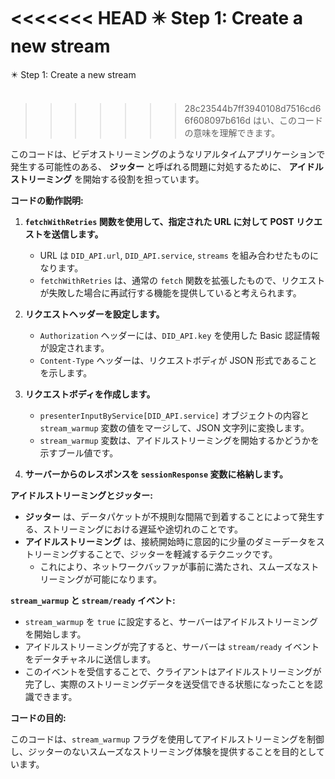 <<<<<<< HEAD
✴️ Step 1: Create a new stream
=======
✴️ Step 1: Create a new stream<br>
<br>
>>>>>>> 28c23544b7ff3940108d7516cd66f608097b616d
はい、このコードの意味を理解できます。

このコードは、ビデオストリーミングのようなリアルタイムアプリケーションで発生する可能性のある、 **ジッター** と呼ばれる問題に対処するために、 **アイドルストリーミング** を開始する役割を担っています。

**コードの動作説明:**

1. **`fetchWithRetries` 関数を使用して、指定された URL に対して POST リクエストを送信します。**
    - URL は `DID_API.url`, `DID_API.service`, `streams` を組み合わせたものになります。
    - `fetchWithRetries` は、通常の `fetch` 関数を拡張したもので、リクエストが失敗した場合に再試行する機能を提供していると考えられます。

2. **リクエストヘッダーを設定します。**
    - `Authorization` ヘッダーには、`DID_API.key` を使用した Basic 認証情報が設定されます。
    - `Content-Type` ヘッダーは、リクエストボディが JSON 形式であることを示します。

3. **リクエストボディを作成します。**
    - `presenterInputByService[DID_API.service]` オブジェクトの内容と `stream_warmup` 変数の値をマージして、JSON 文字列に変換します。
    - `stream_warmup` 変数は、アイドルストリーミングを開始するかどうかを示すブール値です。

4. **サーバーからのレスポンスを `sessionResponse` 変数に格納します。**

**アイドルストリーミングとジッター:**

- **ジッター** は、データパケットが不規則な間隔で到着することによって発生する、ストリーミングにおける遅延や途切れのことです。
- **アイドルストリーミング** は、接続開始時に意図的に少量のダミーデータをストリーミングすることで、ジッターを軽減するテクニックです。
    - これにより、ネットワークバッファが事前に満たされ、スムーズなストリーミングが可能になります。

**`stream_warmup` と `stream/ready` イベント:**

- `stream_warmup` を `true` に設定すると、サーバーはアイドルストリーミングを開始します。
- アイドルストリーミングが完了すると、サーバーは `stream/ready` イベントをデータチャネルに送信します。
- このイベントを受信することで、クライアントはアイドルストリーミングが完了し、実際のストリーミングデータを送受信できる状態になったことを認識できます。

**コードの目的:**

このコードは、`stream_warmup` フラグを使用してアイドルストリーミングを制御し、ジッターのないスムーズなストリーミング体験を提供することを目的としています。
